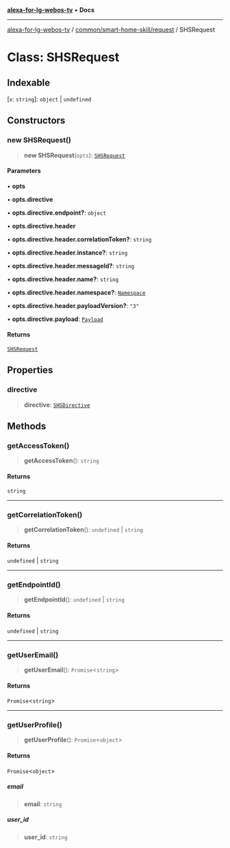 [**alexa-for-lg-webos-tv**](../../../../README.md) • **Docs**

***

[alexa-for-lg-webos-tv](../../../../modules.md) / [common/smart-home-skill/request](../README.md) / SHSRequest

# Class: SHSRequest

## Indexable

 \[`x`: `string`\]: `object` \| `undefined`

## Constructors

### new SHSRequest()

> **new SHSRequest**(`opts`): [`SHSRequest`](SHSRequest.md)

#### Parameters

• **opts**

• **opts.directive**

• **opts.directive.endpoint?**: `object`

• **opts.directive.header**

• **opts.directive.header.correlationToken?**: `string`

• **opts.directive.header.instance?**: `string`

• **opts.directive.header.messageId?**: `string`

• **opts.directive.header.name?**: `string`

• **opts.directive.header.namespace?**: [`Namespace`](../namespaces/SHSDirective/namespaces/Header/type-aliases/Namespace.md)

• **opts.directive.header.payloadVersion?**: `"3"`

• **opts.directive.payload**: [`Payload`](../namespaces/SHSDirective/interfaces/Payload.md)

#### Returns

[`SHSRequest`](SHSRequest.md)

## Properties

### directive

> **directive**: [`SHSDirective`](../interfaces/SHSDirective.md)

## Methods

### getAccessToken()

> **getAccessToken**(): `string`

#### Returns

`string`

***

### getCorrelationToken()

> **getCorrelationToken**(): `undefined` \| `string`

#### Returns

`undefined` \| `string`

***

### getEndpointId()

> **getEndpointId**(): `undefined` \| `string`

#### Returns

`undefined` \| `string`

***

### getUserEmail()

> **getUserEmail**(): `Promise`\<`string`\>

#### Returns

`Promise`\<`string`\>

***

### getUserProfile()

> **getUserProfile**(): `Promise`\<`object`\>

#### Returns

`Promise`\<`object`\>

##### email

> **email**: `string`

##### user\_id

> **user\_id**: `string`
